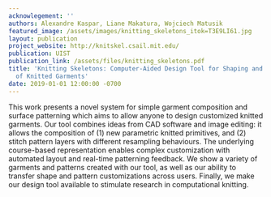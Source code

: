 ```yaml
---
acknowlegement: ''
authors: Alexandre Kaspar, Liane Makatura, Wojciech Matusik
featured_image: /assets/images/knitting_skeletons_itok=T3E9LI61.jpg
layout: publication
project_website: http://knitskel.csail.mit.edu/
publication: UIST
publication_link: /assets/files/knitting_skeletons.pdf
title: 'Knitting Skeletons: Computer-Aided Design Tool for Shaping and Patterning
  of Knitted Garments'
date: 2019-01-01 12:00:00 -0700
---
```


This work presents a novel system for simple garment composition and surface patterning which aims to allow anyone to design customized knitted garments. Our tool combines ideas from CAD software and image editing: it allows the composition of (1) new parametric knitted primitives, and (2) stitch pattern layers with different resampling behaviours. The underlying course-based representation enables complex customization with automated layout and real-time patterning feedback. We show a variety of garments and patterns created with our tool, as well as our ability to transfer shape and pattern customizations across users. Finally, we make our design tool available to stimulate research in computational knitting.
